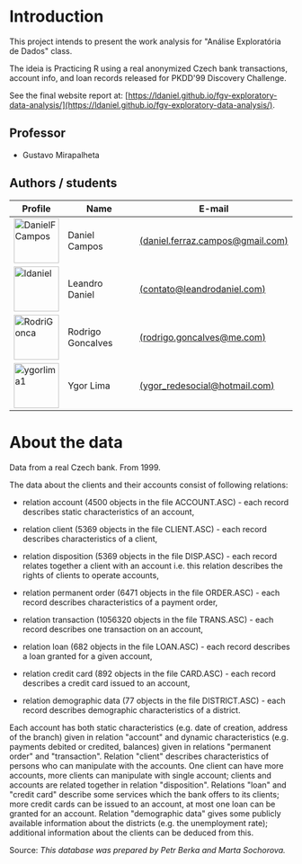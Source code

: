 # Introduction

This project intends to present the work analysis for "Análise Exploratória de Dados" class.

The ideia is Practicing R using a real anonymized Czech bank transactions, account info, and loan records released for PKDD'99 Discovery Challenge.

See the final website report at: [https://ldaniel.github.io/fgv-exploratory-data-analysis/](https://ldaniel.github.io/fgv-exploratory-data-analysis/).

## Professor
- Gustavo Mirapalheta

## Authors / students
|Profile|Name|E-mail|
|---|---|---|
|<a href="https://github.com/DanielFCampos"><img src="https://avatars2.githubusercontent.com/u/31582602?s=460&v=4" title="DanielFCampos" width="80" height="80"></a>|Daniel Campos|[(daniel.ferraz.campos@gmail.com)](daniel.ferraz.campos@gmail.com)|
|<a href="https://github.com/ldaniel"><img src="https://avatars2.githubusercontent.com/u/205534?s=460&v=4" title="ldaniel" width="80" height="80"></a>|Leandro Daniel|[(contato@leandrodaniel.com)](contato@leandrodaniel.com)|
|<a href="https://github.com/RodriGonca"><img src="https://avatars2.githubusercontent.com/u/50252438?s=460&v=4" title="RodriGonca" width="80" height="80"></a>|Rodrigo Goncalves|[(rodrigo.goncalves@me.com)](rodrigo.goncalves@me.com)|
|<a href="https://github.com/ygorlima1"><img src="https://avatars2.githubusercontent.com/u/52429828?s=460&v=4" title="ygorlima1" width="80" height="80"></a>|Ygor Lima|[(ygor_redesocial@hotmail.com)](ygor_redesocial@hotmail.com)|

# About the data
Data from a real Czech bank. From 1999.

The data about the clients and their accounts consist of following relations:

* relation account (4500 objects in the file ACCOUNT.ASC) - each record describes static characteristics of an account,

* relation client (5369 objects in the file CLIENT.ASC) - each record describes characteristics of a client,

* relation disposition (5369 objects in the file DISP.ASC) - each record relates together a client with an account i.e. this relation describes the rights of clients to operate accounts,

* relation permanent order (6471 objects in the file ORDER.ASC) - each record describes characteristics of a payment order,

* relation transaction (1056320 objects in the file TRANS.ASC) - each record describes one transaction on an account,

* relation loan (682 objects in the file LOAN.ASC) - each record describes a loan granted for a given account,

* relation credit card (892 objects in the file CARD.ASC) - each record describes a credit card issued to an account,

* relation demographic data (77 objects in the file DISTRICT.ASC) - each record describes demographic characteristics of a district.

Each account has both static characteristics (e.g. date of creation, address of the branch) given in relation "account" and dynamic characteristics (e.g. payments debited or credited, balances) given in relations "permanent order" and "transaction". Relation "client" describes characteristics of persons who can manipulate with the accounts. One client can have more accounts, more clients can manipulate with single account; clients and accounts are related together in relation "disposition". Relations "loan" and "credit card" describe some services which the bank offers to its clients; more credit cards can be issued to an account, at most one loan can be granted for an account. Relation "demographic data" gives some publicly available information about the districts (e.g. the unemployment rate); additional information about the clients can be deduced from this.

Source:
*This database was prepared by Petr Berka and Marta Sochorova.*
